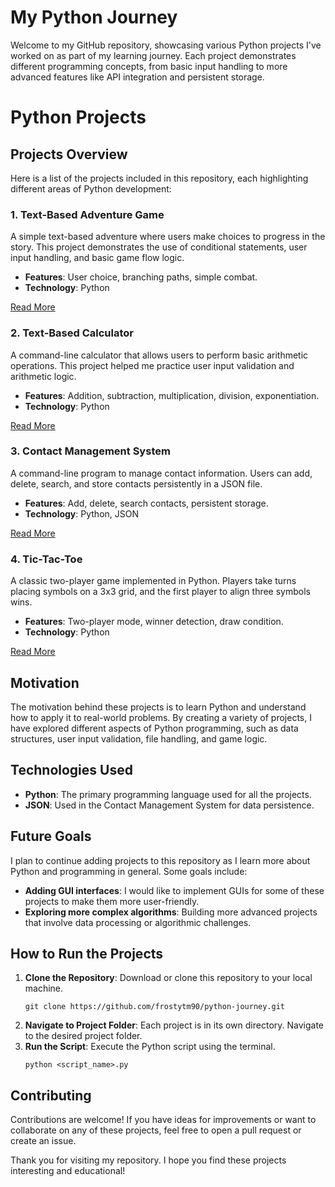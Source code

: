 # My Python Journey

Welcome to my GitHub repository, showcasing various Python projects I've worked on as part of my learning journey. Each project demonstrates different programming concepts, from basic input handling to more advanced features like API integration and persistent storage.

# Python Projects

## Projects Overview
Here is a list of the projects included in this repository, each highlighting different areas of Python development:

### 1. Text-Based Adventure Game
A simple text-based adventure where users make choices to progress in the story. This project demonstrates the use of conditional statements, user input handling, and basic game flow logic.

- **Features**: User choice, branching paths, simple combat.
- **Technology**: Python

[Read More](./text_adventure_game_readme.md)

### 2. Text-Based Calculator
A command-line calculator that allows users to perform basic arithmetic operations. This project helped me practice user input validation and arithmetic logic.

- **Features**: Addition, subtraction, multiplication, division, exponentiation.
- **Technology**: Python

[Read More](./text_base_calculator_readme.md)

### 3. Contact Management System
A command-line program to manage contact information. Users can add, delete, search, and store contacts persistently in a JSON file.

- **Features**: Add, delete, search contacts, persistent storage.
- **Technology**: Python, JSON

[Read More](./contact_management_system_readme.md)

### 4. Tic-Tac-Toe
A classic two-player game implemented in Python. Players take turns placing symbols on a 3x3 grid, and the first player to align three symbols wins.

- **Features**: Two-player mode, winner detection, draw condition.
- **Technology**: Python

[Read More](./tic_tac_toe_readme.md)

## Motivation
The motivation behind these projects is to learn Python and understand how to apply it to real-world problems. By creating a variety of projects, I have explored different aspects of Python programming, such as data structures, user input validation, file handling, and game logic.

## Technologies Used
- **Python**: The primary programming language used for all the projects.
- **JSON**: Used in the Contact Management System for data persistence.

## Future Goals
I plan to continue adding projects to this repository as I learn more about Python and programming in general. Some goals include:
- **Adding GUI interfaces**: I would like to implement GUIs for some of these projects to make them more user-friendly.
- **Exploring more complex algorithms**: Building more advanced projects that involve data processing or algorithmic challenges.

## How to Run the Projects
1. **Clone the Repository**: Download or clone this repository to your local machine.
   ```
   git clone https://github.com/frostytm90/python-journey.git
   ```
2. **Navigate to Project Folder**: Each project is in its own directory. Navigate to the desired project folder.
3. **Run the Script**: Execute the Python script using the terminal.
   ```
   python <script_name>.py
   ```

## Contributing
Contributions are welcome! If you have ideas for improvements or want to collaborate on any of these projects, feel free to open a pull request or create an issue.

Thank you for visiting my repository. I hope you find these projects interesting and educational!

